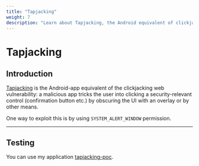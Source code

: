 ```yaml
---
title: "Tapjacking"
weight: 7
description: "Learn about Tapjacking, the Android equivalent of clickjacking. Understand how this vulnerability tricks users and find resources for testing and preventing Tapjacking attacks."
---
```


# Tapjacking

## Introduction

[Tapjacking](https://developer.android.com/privacy-and-security/risks/tapjacking) is the Android-app equivalent of the clickjacking web vulnerability: a malicious app tricks the user into clicking a security-relevant control (confirmation button etc.) by obscuring the UI with an overlay or by other means.

One way to exploit this is by using `SYSTEM_ALERT_WINDOW` permission.

---

## Testing

You can use my application [tapjacking-poc](https://github.com/frankheat/tapjacking-poc).
